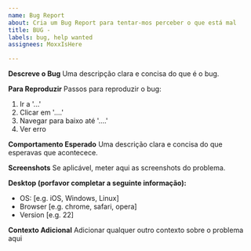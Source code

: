 ```yaml
---
name: Bug Report
about: Cria um Bug Report para tentar-mos perceber o que está mal
title: BUG -
labels: bug, help wanted
assignees: MoxxIsHere

---
```


**Descreve o Bug**
Uma descripção clara e concisa do que é o bug.

**Para Reproduzir**
Passos para reproduzir o bug:
1. Ir a '...'
2. Clicar em '....'
3. Navegar para baixo até '....'
4. Ver erro

**Comportamento Esperado**
Uma descrição clara e concisa do que esperavas que acontecece.

**Screenshots**
Se aplicável, meter aqui as screenshots do problema.

**Desktop (porfavor completar a seguinte informação):**
 - OS: [e.g. iOS, Windows, Linux]
 - Browser [e.g. chrome, safari, opera]
 - Version [e.g. 22]

**Contexto Adicional**
Adicionar qualquer outro contexto sobre o problema aqui
